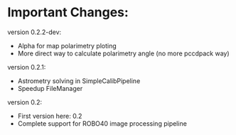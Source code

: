 # Important Changes:

version 0.2.2-dev:
  - Alpha for map polarimetry ploting
  - More direct way to calculate polarimetry angle (no more pccdpack way)

version 0.2.1:
  - Astrometry solving in SimpleCalibPipeline
  - Speedup FileManager

version 0.2:
  - First version here: 0.2
  - Complete support for ROBO40 image processing pipeline
